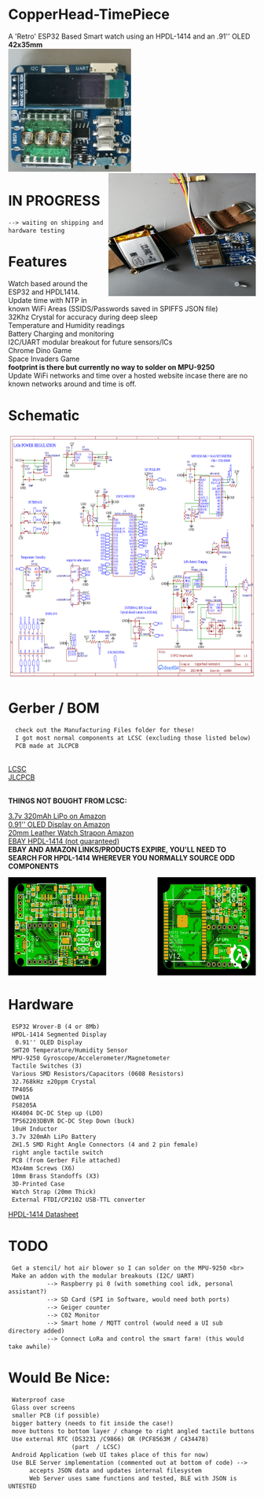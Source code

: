 # CopperHead-TimePiece
A 'Retro' ESP32 Based Smart watch using an HPDL-1414 and an .91'' OLED <br>**42x35mm**<br>
<img src="https://github.com/caleb221/CopperHead-TimePiece/blob/main/img/testPCB1.jpg"
     width ="250" height="250">
<img src="https://github.com/caleb221/CopperHead-TimePiece/blob/main/img/espTesterPCB1.jpg"
     width ="300" height="250" style="float:right">
# IN PROGRESS
    --> waiting on shipping and hardware testing

# Features
  Watch based around the ESP32 and HPDL1414. <br>
  Update time with NTP in known WiFi Areas (SSIDS/Passwords saved in SPIFFS JSON file) <br>
  32Khz Crystal for accuracy during deep sleep<br>
  Temperature and Humidity readings <br>
  Battery Charging and monitoring <br>
  I2C/UART modular breakout for future sensors/ICs <br>
  Chrome Dino Game  <br>
  Space Invaders Game <br>
   **footprint is there but currently no way to solder on MPU-9250** <br>
   Update WiFi networks and time over a hosted website incase there are no known networks around and time is off.
   
# Schematic
<img src="https://github.com/caleb221/CopperHead-TimePiece/blob/main/img/Schematic_esp32SmartWatch_2021-07-04.png" width="650" height="500">

# Gerber / BOM
      check out the Manufacturing Files folder for these!
      I got most normal components at LCSC (excluding those listed below)
      PCB made at JLCPCB
 <br>
 <a href="https://lcsc.com/">LCSC</a><br>
 <a href="https://jlcpcb.com/">JLCPCB</a>
 <br><br>
 
  **THINGS NOT BOUGHT FROM LCSC:** 
 
 <a href ="https://www.amazon.com/dp/B08215N9R8/ref=emc_b_5_t" >3.7v 320mAh LiPo on Amazon</a><br>
 <a href ="https://www.amazon.com/dp/B08NGL1PQ2?psc=1&ref=ppx_yo2_dt_b_product_details">0.91'' OLED Display on Amazon</a><br>
 <a href ="https://www.amazon.com/dp/B076BNC876?psc=1&ref=ppx_yo2_dt_b_product_details"> 20mm Leather Watch Strapon Amazon </a><br>
 <a href ="https://www.ebay.com/itm/303806129405?ssPageName=STRK%3AMEBIDX%3AIT&_trksid=p2060353.m2749.l2649"> EBAY HPDL-1414 (not guaranteed)</a><br>**EBAY AND AMAZON LINKS/PRODUCTS EXPIRE, YOU'LL NEED TO SEARCH FOR HPDL-1414 WHEREVER YOU NORMALLY SOURCE ODD COMPONENTS**<br>
  
  <img src="https://github.com/caleb221/CopperHead-TimePiece/blob/main/img/cleanGreenFRONT.svg" width="200" height ="200">
  <img src="https://github.com/caleb221/CopperHead-TimePiece/blob/main/img/cleanGreenBACK.svg" width="200" height ="200" style="float:right">
       
# Hardware
     ESP32 Wrover-B (4 or 8Mb) 
     HPDL-1414 Segmented Display  
      0.91'' OLED Display 
     SHT20 Temperature/Humidity Sensor 
     MPU-9250 Gyroscope/Accelerometer/Magnetometer 
     Tactile Switches (3) 
     Various SMD Resistors/Capacitors (0608 Resistors)
     32.768kHz ±20ppm Crystal
     TP4056 
     DW01A  
     FS8205A
     HX4004 DC-DC Step up (LDO) 
     TPS62203DBVR DC-DC Step Down (buck)
     10uH Inductor
     3.7v 320mAh LiPo Battery
     ZH1.5 SMD Right Angle Connectors (4 and 2 pin female)  
     right angle tactile switch 
     PCB (from Gerber File attached)
     M3x4mm Screws (X6)
     10mm Brass Standoffs (X3)
     3D-Printed Case 
     Watch Strap (20mm Thick)
     External FTDI/CP2102 USB-TTL converter
     
 <a href ="http://www.farnell.com/datasheets/76528.pdf">HPDL-1414 Datasheet</a>
# TODO
     Get a stencil/ hot air blower so I can solder on the MPU-9250 <br>
     Make an addon with the modular breakouts (I2C/ UART)
               --> Raspberry pi 0 (with something cool idk, personal assistant?)
               --> SD Card (SPI in Software, would need both ports)
               --> Geiger counter
               --> C02 Monitor
               --> Smart home / MQTT control (would need a UI sub directory added)
               --> Connect LoRa and control the smart farm! (this would take awhile)
# Would Be Nice:
     Waterproof case
     Glass over screens
     smaller PCB (if possible)
     bigger battery (needs to fit inside the case!)
     move buttons to bottom layer / change to right angled tactile buttons
     Use external RTC (DS3231 /C9866) OR (PCF8563M / C434478)
                      (part  / LCSC)
     Android Application (web UI takes place of this for now)
     Use BLE Server implementation (commented out at bottom of code) --> 
          accepts JSON data and updates internal filesystem
          Web Server uses same functions and tested, BLE with JSON is UNTESTED
